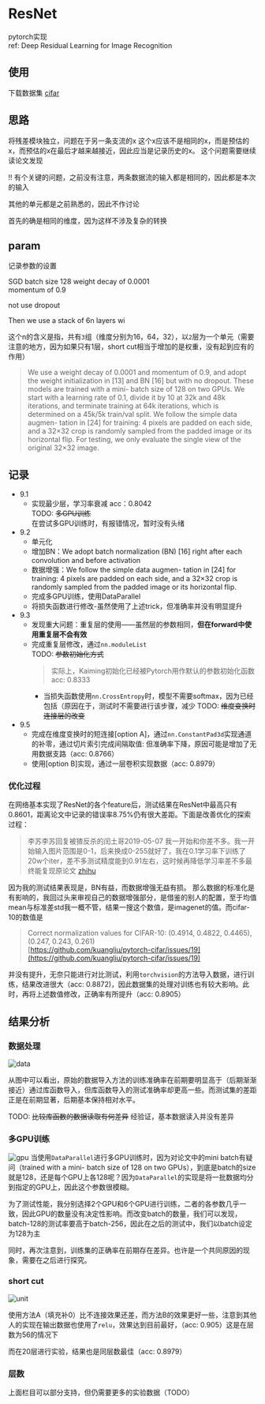 # ResNet
pytorch实现    
ref: Deep Residual Learning for Image Recognition

## 使用

下载数据集
[cifar](http://www.cs.toronto.edu/~kriz/cifar.html)

## 思路

将残差模块独立，问题在于另一条支流的x
这个x应该不是相同的x，而是预估的x，而预估的x在最后才越来越接近，因此应当是记录历史的x。
这个问题需要继续读论文发现

!! 有个关键的问题，之前没有注意，两条数据流的输入都是相同的，因此都是本次的输入

其他的单元都是之前熟悉的，因此不作讨论

首先的确是相同的维度，因为这样不涉及复杂的转换



## param 

记录参数的设置

SGD
batch size 128
weight decay of 0.0001  
momentum of 0.9

not use dropout 




 Then we use a stack of 6n layers wi

这个n的含义是指，共有`3`组（维度分别为16，64，32），以`2`层为一个单元（需要注意的地方，因为如果只有1层，short cut相当于增加的是权重，没有起到应有的作用）

> We use a weight decay of 0.0001 and momentum of 0.9, and adopt the weight initialization in [13] and BN [16] but with  no  dropout.   These  models  are  trained  with  a  mini- batch size of 128 on two GPUs.  We start with a learning rate of 0.1,  divide it by 10 at 32k and 48k iterations,  and terminate training at 64k iterations, which is determined on a 45k/5k train/val split. We follow the simple data augmen- tation in [24] for training: 4 pixels are padded on each side, and  a  32×32  crop  is  randomly  sampled  from  the  padded image or its horizontal flip.  For testing, we only evaluate the single view of the original 32×32 image.

## 记录

- 9.1 
  - 实现最少层，学习率衰减 acc：0.8042      
TODO: ~~多GPU训练~~   
在尝试多GPU训练时，有报错情况，暂时没有头绪
- 9.2 
    - 单元化
    - 增加BN：We adopt batch normalization  (BN)  [16]  right  after  each  convolution  and before activation
    - 数据增强：We follow the simple data augmen- tation in [24] for training: 4 pixels are padded on each side, and  a  32×32  crop  is  randomly  sampled  from  the  padded image or its horizontal flip. 
    - 完成多GPU训练，使用DataParallel
    - 将损失函数进行修改-虽然使用了上述trick，但准确率并没有明显提升
- 9.3
  - 发现重大问题：重复层的使用——虽然层的参数相同，**但在forward中使用重复层不会有效**
  - 完成重复层修改，通过`nn.moduleList`   
TODO: ~~参数初始化方式~~
    > 实际上，Kaiming初始化已经被Pytorch用作默认的参数初始化函数 acc: 0.8333
    - 当损失函数使用`nn.CrossEntropy`时，模型不需要softmax，因为已经包括（原因在于，测试时不需要进行该步骤，减少
TODO: ~~维度变换时连接层的改变~~
- 9.5 
  - 完成在维度变换时的短连接[option A]，通过`nn.ConstantPad3d`实现通道的补零，通过切片索引完成间隔取值: 但准确率下降，原因可能是增加了无用数据支路（acc: 0.8766）
  - 使用[option B]实现，通过一层卷积实现数据（acc: 0.8979）

### 优化过程

在网络基本实现了ResNet的各个feature后，测试结果在ResNet中最高只有0.8601，距离论文中记录的错误率8.75%仍有很大差距。下面是改善优化的探索过程：

> 李苏李苏​回复被猹反杀的闰土哥2019-05-07
我一开始和你差不多。我一开始输入图片范围是0-1，后来换成0-255就好了，我在0.1学习率下训练了20w个iter，差不多测试精度能到0.91左右，这时候再降低学习率差不多最终能复现原论文     [zhihu](https://www.zhihu.com/question/31288376)

因为我的测试结果表现是，BN有益，而数据增强无益有损。
那么数据的标准化是有影响的，我回过头来审视自己的数据增强部分，是借鉴的别人的配置，至于均值mean与标准差std我一概不管，结果一搜这个数值，是imagenet的值。而cifar-10的数值是
> Correct normalization values for CIFAR-10: (0.4914, 0.4822, 0.4465), (0.247, 0.243, 0.261)        
   [https://github.com/kuangliu/pytorch-cifar/issues/19](https://github.com/kuangliu/pytorch-cifar/issues/19)

并没有提升，无奈只能进行对比测试，利用`torchvision`的方法导入数据，进行训练，结果改进很大（acc: 0.8872)，因此数据集的处理对训练也有较大影响。此时，再将上述数值修改，正确率有所提升（acc: 0.8905）


## 结果分析

### 数据处理

![data](img/data_com__acc.png)

从图中可以看出，原始的数据导入方法的训练准确率在前期要明显高于（后期渐渐接近）通过库函数导入，但库函数导入的测试准确率却更高一些。而测试集的差距正是在前期显著，后期基本保持相对水平。

TODO: ~~比较库函数的数据读取有何差异~~
经验证，基本数据读入并没有差异

### 多GPU训练
![gpu](img/gpu_com__acc.png)
当使用`DataParallel`进行多GPU训练时，因为对论文中的mini batch有疑问（trained  with  a  mini- batch size of 128 on two GPUs），到底是batch的size就是128，还是每个GPU上各128呢？因为`DataParallel`的实现是将一批数据均分到指定的GPU上，因此这个参数很模糊。

为了测试性能，我分别选择2个GPU和6个GPU进行训练，二者的各参数几乎一致，因此GPU的数量没有决定性影响。而改变batch的数量，我们可以发现，batch-128的测试率要高于batch-256，因此在之后的测试中，我们以batch设定为128为主

同时，再次注意到，训练集的正确率在前期存在差异。也许是一个共同原因的现象，需要在之后进行探究。



### short cut
![unit](img/unit_com__acc.png)

使用方法A（填充补0）比不连接效果还差，而方法B的效果更好一些，注意到其他人的实现在输出数据也使用了`relu`，效果达到目前最好，（acc: 0.905）这是在层数为56的情况下

而在20层进行实验，结果也是同层数最佳（acc: 0.8979）

### 层数

上面栏目可以部分支持，但仍需要更多的实验数据（TODO）

